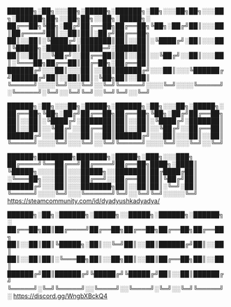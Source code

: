 
██████╗░██╗░░░██╗░█████╗░██████╗░██╗░░░██╗██╗░░░██╗░██████╗██╗░░██╗██╗░░██╗░█████╗░
██╔══██╗╚██╗░██╔╝██╔══██╗██╔══██╗╚██╗░██╔╝██║░░░██║██╔════╝██║░░██║██║░██╔╝██╔══██╗
██║░░██║░╚████╔╝░███████║██║░░██║░╚████╔╝░██║░░░██║╚█████╗░███████║█████═╝░███████║
██║░░██║░░╚██╔╝░░██╔══██║██║░░██║░░╚██╔╝░░██║░░░██║░╚═══██╗██╔══██║██╔═██╗░██╔══██║
██████╔╝░░░██║░░░██║░░██║██████╔╝░░░██║░░░╚██████╔╝██████╔╝██║░░██║██║░╚██╗██║░░██║
╚═════╝░░░░╚═╝░░░╚═╝░░╚═╝╚═════╝░░░░╚═╝░░░░╚═════╝░╚═════╝░╚═╝░░╚═╝╚═╝░░╚═╝╚═╝░░╚═╝

██████╗░██╗░░░██╗░█████╗░██████╗░██╗░░░██╗░█████╗░
██╔══██╗╚██╗░██╔╝██╔══██╗██╔══██╗╚██╗░██╔╝██╔══██╗
██║░░██║░╚████╔╝░███████║██║░░██║░╚████╔╝░███████║
██║░░██║░░╚██╔╝░░██╔══██║██║░░██║░░╚██╔╝░░██╔══██║
██████╔╝░░░██║░░░██║░░██║██████╔╝░░░██║░░░██║░░██║
╚═════╝░░░░╚═╝░░░╚═╝░░╚═╝╚═════╝░░░░╚═╝░░░╚═╝░░╚═╝

██████╗████████╗███████╗░█████╗░███╗░░░███╗
██╔════╝╚══██╔══╝██╔════╝██╔══██╗████╗░████║
╚█████╗░░░░██║░░░█████╗░░███████║██╔████╔██║
░╚═══██╗░░░██║░░░██╔══╝░░██╔══██║██║╚██╔╝██║
██████╔╝░░░██║░░░███████╗██║░░██║██║░╚═╝░██║
╚═════╝░░░░╚═╝░░░╚══════╝╚═╝░░╚═╝╚═╝░░░░░╚═╝
https://steamcommunity.com/id/dyadyushkadyadya/


██████╗░██╗░██████╗░█████╗░░█████╗░██████╗░██████╗░
██╔══██╗██║██╔════╝██╔══██╗██╔══██╗██╔══██╗██╔══██╗
██║░░██║██║╚█████╗░██║░░╚═╝██║░░██║██████╔╝██║░░██║
██║░░██║██║░╚═══██╗██║░░██╗██║░░██║██╔══██╗██║░░██║
██████╔╝██║██████╔╝╚█████╔╝╚█████╔╝██║░░██║██████╔╝
╚═════╝░╚═╝╚═════╝░░╚════╝░░╚════╝░╚═╝░░╚═╝╚═════╝░
https://discord.gg/WngbXBckQ4
